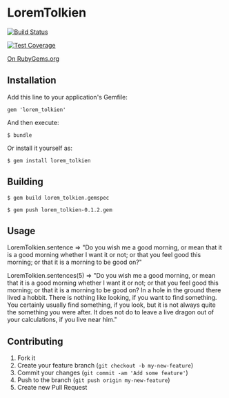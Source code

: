 # LoremTolkien

[![Build Status](https://travis-ci.org/jemaddux/lorem_tolkien.svg?branch=master)](https://travis-ci.org/jemaddux/lorem_tolkien)

[![Test Coverage](https://codeclimate.com/github/jemaddux/lorem_tolkien/badges/coverage.svg)](https://codeclimate.com/github/jemaddux/lorem_tolkien)

[On RubyGems.org](https://rubygems.org/gems/lorem_tolkien)

## Installation

Add this line to your application's Gemfile:

    gem 'lorem_tolkien'

And then execute:

    $ bundle

Or install it yourself as:

    $ gem install lorem_tolkien

## Building

    $ gem build lorem_tolkien.gemspec 

    $ gem push lorem_tolkien-0.1.2.gem

## Usage

LoremTolkien.sentence
  => "Do you wish me a good morning, or mean that it is a good morning whether I want it or not; or that you feel good this morning; or that it is a morning to be good on?"

LoremTolkien.sentences(5)
  => "Do you wish me a good morning, or mean that it is a good morning whether I want it or not; or that you feel good this morning; or that it is a morning to be good on? In a hole in the ground there lived a hobbit. There is nothing like looking, if you want to find something. You certainly usually find something, if you look, but it is not always quite the something you were after. It does not do to leave a live dragon out of your calculations, if you live near him."

## Contributing

1. Fork it
2. Create your feature branch (`git checkout -b my-new-feature`)
3. Commit your changes (`git commit -am 'Add some feature'`)
4. Push to the branch (`git push origin my-new-feature`)
5. Create new Pull Request
